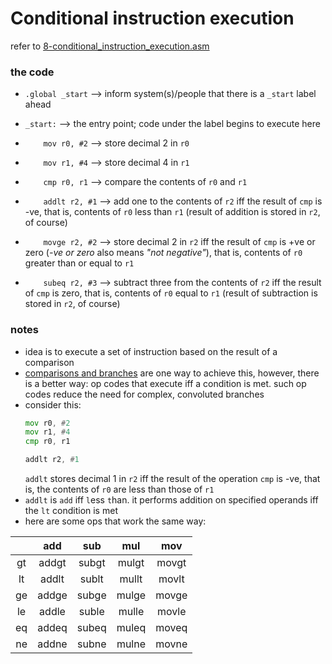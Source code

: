 # Conditional instruction execution
refer to [8-conditional_instruction_execution.asm](./8-conditional_instruction_execution.asm)

### the code
* `.global _start` --> inform system(s)/people that there is a `_start` label ahead
* `_start:` --> the entry point; code under the label begins to execute here
* `    mov r0, #2` --> store decimal 2 in `r0`
* `    mov r1, #4` --> store decimal 4 in `r1`
* `    cmp r0, r1` --> compare the contents of `r0` and `r1`

* `    addlt r2, #1` --> add one to the contents of `r2` iff the result of `cmp` is -ve, that is, contents of `r0` less than `r1` (result of addition is stored in `r2`, of course)
* `    movge r2, #2` --> store decimal 2  in `r2` iff the result of `cmp` is +ve or zero (_-ve or zero_ also means _"not negative"_), that is, contents of `r0` greater than or equal to `r1`
* `    subeq r2, #3` --> subtract three from the contents of `r2` iff the result of `cmp` is zero, that is, contents of `r0` equal to `r1` (result of subtraction is stored in `r2`, of course)

### notes
* idea is to execute a set of instruction based on the result of a comparison
* [comparisons and branches](./7-loops_branches.md) are one way to achieve this, however, there is a better way: op codes that execute iff a condition is met. such op codes reduce the need for complex, convoluted branches
* consider this:
    ~~~asm
    mov r0, #2
    mov r1, #4
    cmp r0, r1

    addlt r2, #1
    ~~~
    `addlt` stores decimal 1 in `r2` iff the result of the operation `cmp` is -ve, that is, the contents of `r0` are less than those of `r1`
* `addlt` is `add` iff `l`ess `t`han. it performs addition on specified operands iff the `lt` condition is met
* here are some ops that work the same way:

||add|sub|mul|mov|
|:---:|:---:|:---:|:---:|:---:|
|gt|addgt|subgt|mulgt|movgt|
|lt|addlt|sublt|mullt|movlt|
|ge|addge|subge|mulge|movge|
|le|addle|suble|mulle|movle|
|eq|addeq|subeq|muleq|moveq|
|ne|addne|subne|mulne|movne|
